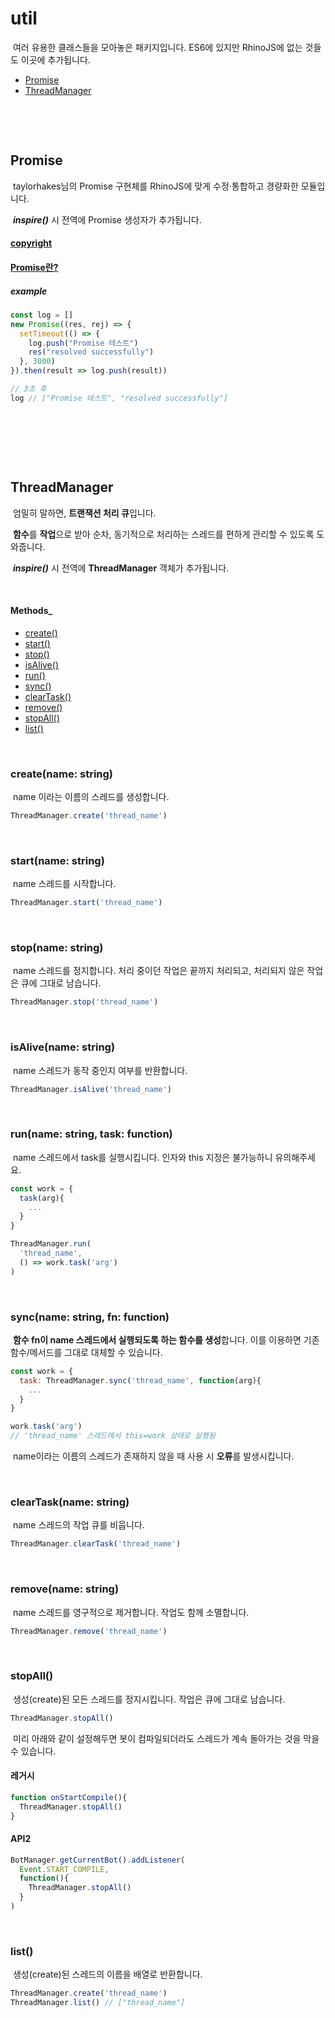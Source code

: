 # util
&nbsp;여러 유용한 클래스들을 모아놓은 패키지입니다. ES6에 있지만 RhinoJS에 없는 것들도 이곳에 추가됩니다.

- [Promise](#promise)
- [ThreadManager](#threadmanager)

&nbsp;

&nbsp;

## Promise
&nbsp;taylorhakes님의 Promise 구현체를 RhinoJS에 맞게 수정·통합하고 경량화한 모듈입니다.

&nbsp;***inspire()*** 시 전역에 Promise 생성자가 추가됩니다.

#### [copyright](https://github.com/taylorhakes/promise-polyfill)
#### [Promise란?](https://developer.mozilla.org/ko/docs/Web/JavaScript/Reference/Global_Objects/Promise)

##### example
```javascript
const log = []
new Promise((res, rej) => {
  setTimeout(() => {
    log.push("Promise 테스트")
    res("resolved successfully")
  }, 3000)
}).then(result => log.push(result))

// 3초 후
log // ["Promise 테스트", "resolved successfully"]
```

&nbsp;

&nbsp;

&nbsp;

## ThreadManager
&nbsp;엄밀히 말하면, **트랜잭션 처리 큐**입니다.

&nbsp;**함수**를 **작업**으로 받아 순차, 동기적으로 처리하는 스레드를 편하게 관리할 수 있도록 도와줍니다.

&nbsp;***inspire()*** 시 전역에 **ThreadManager** 객체가 추가됩니다.

&nbsp;
#### Methods_

- [create()](#createname-string)
- [start()](#startname-string)
- [stop()](#stopname-string)
- [isAlive()](#isalivename-string)
- [run()](#runname-string-task-function)
- [sync()](#syncname-string-fn-function)
- [clearTask()](#cleartaskname-string)
- [remove()](#removename-string)
- [stopAll()](#stopall)
- [list()](#list)

&nbsp;

### create(name: string)
&nbsp;name 이라는 이름의 스레드를 생성합니다.
```javascript
ThreadManager.create('thread_name')
```

&nbsp;

### start(name: string)
&nbsp;name 스레드를 시작합니다.
```javascript
ThreadManager.start('thread_name')
```

&nbsp;

### stop(name: string)
&nbsp;name 스레드를 정지합니다. 처리 중이던 작업은 끝까지 처리되고, 처리되지 않은 작업은 큐에 그대로 남습니다.
```javascript
ThreadManager.stop('thread_name')
```

&nbsp;

### isAlive(name: string)
&nbsp;name 스레드가 동작 중인지 여부를 반환합니다.
```javascript
ThreadManager.isAlive('thread_name')
```

&nbsp;

### run(name: string, task: function)
&nbsp;name 스레드에서 task를 실행시킵니다. 인자와 this 지정은 불가능하니 유의해주세요.
```javascript
const work = {
  task(arg){
    ...
  }
}

ThreadManager.run(
  'thread_name',
  () => work.task('arg')
)
```

&nbsp;

### sync(name: string, fn: function)
&nbsp;**함수 fn이 name 스레드에서 실행되도록 하는 함수를 생성**합니다. 이를 이용하면 기존 함수/메서드를 그대로 대체할 수 있습니다.

```javascript
const work = {
  task: ThreadManager.sync('thread_name', function(arg){
    ...
  }
}

work.task('arg')
// 'thread_name' 스레드에서 this=work 상태로 살행됨
```
&nbsp;name이라는 이름의 스레드가 존재하지 않을 때 사용 시 **오류**를 발생시킵니다.

&nbsp;

### clearTask(name: string)
&nbsp;name 스레드의 작업 큐를 비웁니다.
```javascript
ThreadManager.clearTask('thread_name')
```

&nbsp;

### remove(name: string)
&nbsp;name 스레드를 영구적으로 제거합니다. 작업도 함께 소멸합니다.
```javascript
ThreadManager.remove('thread_name')
```

&nbsp;

### stopAll()
&nbsp;생성(create)된 모든 스레드를 정지시킵니다. 작업은 큐에 그대로 남습니다.
```javascript
ThreadManager.stopAll()
```
&nbsp;미리 아래와 같이 설정해두면 봇이 컴파일되더라도 스레드가 계속 돌아가는 것을 막을 수 있습니다.
#### 레거시
```javascript
function onStartCompile(){
  ThreadManager.stopAll()
}
```
#### API2
```javascript
BotManager.getCurrentBot().addListener(
  Event.START_COMPILE,
  function(){
    ThreadManager.stopAll()
  }
)
```

&nbsp;

### list()
&nbsp;생성(create)된 스레드의 이름을 배열로 반환합니다.
```javascript
ThreadManager.create('thread_name')
ThreadManager.list() // ["thread_name"]
```